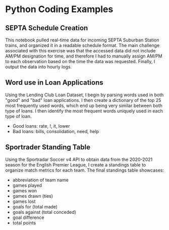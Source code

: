 # Python Coding Examples

## SEPTA Schedule Creation
This notebook pulled real-time data for incoming SEPTA Suburban Station trains, and organized it in a readable schedule format. The main challenge associated with this exercise was that the accessed data did not include AM/PM designation for time, and therefore I had to manually assign AM/PM to each observation based on the time the data was requested. Finally, I output the data into hourly logs.

## Word use in Loan Applications
Using the Lending Club Loan Dataset, I begin by parsing words used in both "good" and "bad" loan applications. I then create a dictionary of the top 25 most frequently used words, which end up being very similar between both type of loans. I then identify the most frequent words uniquely used in each type of loan.
* Good loans: rate, !, it, lower
* Bad loans: bills, consolidation, need, help

## Sportrader Standing Table
Using the Sportradar Soccer v4 API to obtain data from the 2020-2021 season for the English Premier League, I create a standings table to organize match metrics for each team. The final standings table showcases:
* abbreviation of team name
* games played
* games won
* games drawn (ties)
* games lost
* goals for (total made)
* goals against (total conceded)
* goal difference
* total points

